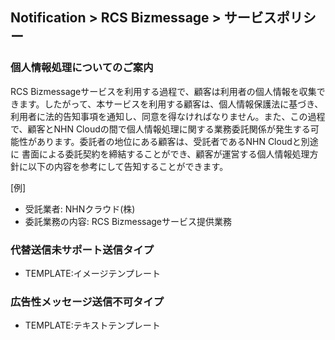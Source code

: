 ## Notification > RCS Bizmessage > サービスポリシー

### 個人情報処理についてのご案内
RCS Bizmessageサービスを利用する過程で、顧客は利用者の個人情報を収集できます。したがって、本サービスを利用する顧客は、個人情報保護法に基づき、利用者に法的告知事項を通知し、同意を得なければなりません。また、この過程で、顧客とNHN Cloudの間で個人情報処理に関する業務委託関係が発生する可能性があります。委託者の地位にある顧客は、受託者であるNHN Cloudと別途に 
書面による委託契約を締結することができ、顧客が運営する個人情報処理方針に以下の内容を参考にして告知することができます。

[例]
- 受託業者: NHNクラウド(株)
- 委託業務の内容: RCS Bizmessageサービス提供業務

### 代替送信未サポート送信タイプ
- TEMPLATE:イメージテンプレート

### 広告性メッセージ送信不可タイプ
- TEMPLATE:テキストテンプレート
